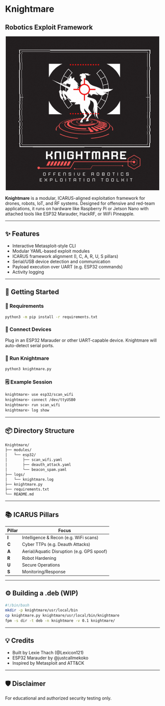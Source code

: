 # Knightmare 
## Robotics Exploit Framework

<p align="center">
  <img src="./images/ICARUS.gif" alt="Dancing Robot">
</p>

**Knightmare** is a modular, ICARUS-aligned exploitation framework for drones, robots, IoT, and RF systems. Designed for offensive and red-team applications, it runs on hardware like Raspberry Pi or Jetson Nano with attached tools like ESP32 Marauder, HackRF, or WiFi Pineapple.

---

## ✨ Features
- Interactive Metasploit-style CLI
- Modular YAML-based exploit modules
- ICARUS framework alignment (I, C, A, R, U, S pillars)
- Serial/USB device detection and communication
- Payload execution over UART (e.g. ESP32 commands)
- Activity logging

---

## 🚀 Getting Started

### 🔧 Requirements
```bash
python3 -m pip install -r requirements.txt
```

### 🔌 Connect Devices
Plug in an ESP32 Marauder or other UART-capable device. Knightmare will auto-detect serial ports.

### 🧠 Run Knightmare
```bash
python3 knightmare.py
```

### 🗒️ Example Session
```bash
knightmare> use esp32/scan_wifi
knightmare> connect /dev/ttyUSB0
knightmare> run scan_wifi
knightmare> log show
```

---

## 📦 Directory Structure
```
Knightmare/
├── modules/
│   └── esp32/
│       ├── scan_wifi.yaml
│       ├── deauth_attack.yaml
│       └── beacon_spam.yaml
├── logs/
│   └── knightmare.log
├── knightmare.py
├── requirements.txt
└── README.md
```

---

## 📚 ICARUS Pillars
| Pillar | Focus |
|--------|-------|
| **I** | Intelligence & Recon (e.g. WiFi scans) |
| **C** | Cyber TTPs (e.g. Deauth Attacks) |
| **A** | Aerial/Aquatic Disruption (e.g. GPS spoof) |
| **R** | Robot Hardening |
| **U** | Secure Operations |
| **S** | Monitoring/Response |

---

## ⚙️ Building a .deb (WIP)
```bash
#!/bin/bash
mkdir -p knightmare/usr/local/bin
cp knightmare.py knightmare/usr/local/bin/knightmare
fpm -s dir -t deb -n knightmare -v 0.1 knightmare/
```

---

## 💡 Credits
- Built by Lexie Thach (@Lexicon121)
- ESP32 Marauder by @justcallmekoko
- Inspired by Metasploit and ATT&CK

---

## 🛡️ Disclaimer
For educational and authorized security testing only.
